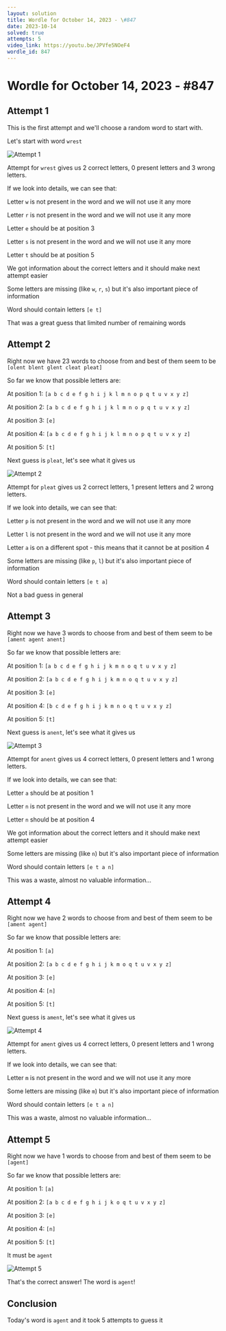 ```yaml
---
layout: solution
title: Wordle for October 14, 2023 - \#847
date: 2023-10-14
solved: true
attempts: 5
video_link: https://youtu.be/JPVfe5NOeF4
wordle_id: 847
---
```


# Wordle for October 14, 2023 - \#847

## Attempt 1

This is the first attempt and we'll choose a random word to start with.

Let's start with word `wrest`

![Attempt 1](2023-10-14/attempt-1.png)

Attempt for `wrest` gives us 2 correct letters, 0 present letters and 3 wrong letters.

If we look into details, we can see that:

Letter `w` is not present in the word and we will not use it any more

Letter `r` is not present in the word and we will not use it any more

Letter `e` should be at position 3

Letter `s` is not present in the word and we will not use it any more

Letter `t` should be at position 5

We got information about the correct letters and it should make next attempt easier

Some letters are missing (like `w`, `r`, `s`) but it's also important piece of information

Word should contain letters `[e t]`

That was a great guess that limited number of remaining words



## Attempt 2

Right now we have 23 words to choose from and best of them seem to be `[olent blent glent cleat pleat]`

So far we know that possible letters are:

At position 1: `[a b c d e f g h i j k l m n o p q t u v x y z]`

At position 2: `[a b c d e f g h i j k l m n o p q t u v x y z]`

At position 3: `[e]`

At position 4: `[a b c d e f g h i j k l m n o p q t u v x y z]`

At position 5: `[t]`

Next guess is `pleat`, let's see what it gives us

![Attempt 2](2023-10-14/attempt-2.png)

Attempt for `pleat` gives us 2 correct letters, 1 present letters and 2 wrong letters.

If we look into details, we can see that:

Letter `p` is not present in the word and we will not use it any more

Letter `l` is not present in the word and we will not use it any more

Letter `a` is on a different spot - this means that it cannot be at position 4

Some letters are missing (like `p`, `l`) but it's also important piece of information

Word should contain letters `[e t a]`

Not a bad guess in general



## Attempt 3

Right now we have 3 words to choose from and best of them seem to be `[ament agent anent]`

So far we know that possible letters are:

At position 1: `[a b c d e f g h i j k m n o q t u v x y z]`

At position 2: `[a b c d e f g h i j k m n o q t u v x y z]`

At position 3: `[e]`

At position 4: `[b c d e f g h i j k m n o q t u v x y z]`

At position 5: `[t]`

Next guess is `anent`, let's see what it gives us

![Attempt 3](2023-10-14/attempt-3.png)

Attempt for `anent` gives us 4 correct letters, 0 present letters and 1 wrong letters.

If we look into details, we can see that:

Letter `a` should be at position 1

Letter `n` is not present in the word and we will not use it any more

Letter `n` should be at position 4

We got information about the correct letters and it should make next attempt easier

Some letters are missing (like `n`) but it's also important piece of information

Word should contain letters `[e t a n]`

This was a waste, almost no valuable information...



## Attempt 4

Right now we have 2 words to choose from and best of them seem to be `[ament agent]`

So far we know that possible letters are:

At position 1: `[a]`

At position 2: `[a b c d e f g h i j k m o q t u v x y z]`

At position 3: `[e]`

At position 4: `[n]`

At position 5: `[t]`

Next guess is `ament`, let's see what it gives us

![Attempt 4](2023-10-14/attempt-4.png)

Attempt for `ament` gives us 4 correct letters, 0 present letters and 1 wrong letters.

If we look into details, we can see that:

Letter `m` is not present in the word and we will not use it any more

Some letters are missing (like `m`) but it's also important piece of information

Word should contain letters `[e t a n]`

This was a waste, almost no valuable information...



## Attempt 5

Right now we have 1 words to choose from and best of them seem to be `[agent]`

So far we know that possible letters are:

At position 1: `[a]`

At position 2: `[a b c d e f g h i j k o q t u v x y z]`

At position 3: `[e]`

At position 4: `[n]`

At position 5: `[t]`

It must be `agent`

![Attempt 5](2023-10-14/attempt-5.png)

That's the correct answer! The word is `agent`!

## Conclusion

Today's word is `agent` and it took 5 attempts to guess it

